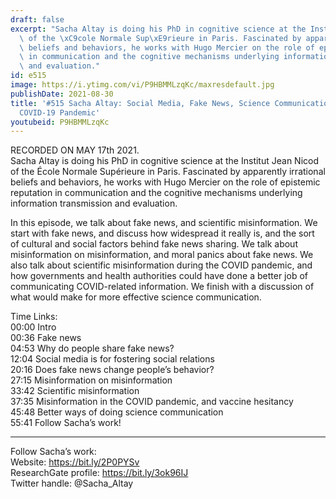 ```yaml
---
draft: false
excerpt: "Sacha Altay is doing his PhD in cognitive science at the Institut Jean Nicod\
  \ of the \xC9cole Normale Sup\xE9rieure in Paris. Fascinated by apparently irrational\
  \ beliefs and behaviors, he works with Hugo Mercier on the role of epistemic reputation\
  \ in communication and the cognitive mechanisms underlying information transmission\
  \ and evaluation."
id: e515
image: https://i.ytimg.com/vi/P9HBMMLzqKc/maxresdefault.jpg
publishDate: 2021-08-30
title: '#515 Sacha Altay: Social Media, Fake News, Science Communication, and the
  COVID-19 Pandemic'
youtubeid: P9HBMMLzqKc
---
```

RECORDED ON MAY 17th 2021.  
Sacha Altay is doing his PhD in cognitive science at the Institut Jean Nicod of the École Normale Supérieure in Paris. Fascinated by apparently irrational beliefs and behaviors, he works with Hugo Mercier on the role of epistemic reputation in communication and the cognitive mechanisms underlying information transmission and evaluation.

In this episode, we talk about fake news, and scientific misinformation. We start with fake news, and discuss how widespread it really is, and the sort of cultural and social factors behind fake news sharing. We talk about misinformation on misinformation, and moral panics about fake news. We also talk about scientific misinformation during the COVID pandemic, and how governments and health authorities could have done a better job of communicating COVID-related information. We finish with a discussion of what would make for more effective science communication.

Time Links:  
00:00 Intro  
00:36  Fake news  
04:53  Why do people share fake news?  
12:04  Social media is for fostering social relations  
20:16  Does fake news change people’s behavior?  
27:15  Misinformation on misinformation  
33:42  Scientific misinformation  
37:35  Misinformation in the COVID pandemic, and vaccine hesitancy  
45:48  Better ways of doing science communication  
55:41  Follow Sacha’s work!

---

Follow Sacha’s work:  
Website: https://bit.ly/2P0PYSv  
ResearchGate profile: https://bit.ly/3ok96IJ  
Twitter handle: @Sacha_Altay
